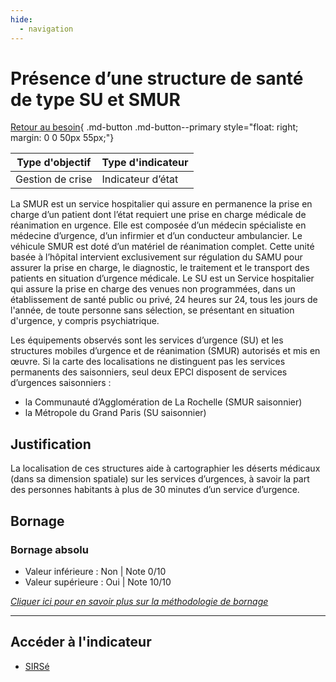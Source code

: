 ```yaml
---
hide:
  - navigation
---
```


# Présence d’une structure de santé de type SU et SMUR

[Retour au besoin](https://konsilion.github.io/diag360/pages/besoins/bv4){ .md-button .md-button--primary style="float: right; margin: 0 0 50px 55px;"}

|Type d'objectif|Type d'indicateur|
|--|--|
|Gestion de crise|Indicateur d’état|

La SMUR est un service hospitalier qui assure en permanence la prise en charge d’un patient dont l’état requiert une prise en charge médicale de réanimation en  urgence. Elle  est composée d’un médecin spécialiste en médecine d’urgence, d’un infirmier et d’un  conducteur  ambulancier.  Le  véhicule  SMUR  est  doté  d’un  matériel  de réanimation  complet.  Cette  unité  basée  à  l’hôpital  intervient  exclusivement  sur régulation du SAMU pour assurer la prise en charge, le diagnostic, le traitement et le transport des patients en situation d’urgence médicale. 
Le  SU  est  un  Service  hospitalier  qui  assure  la  prise  en  charge  des  venues  non programmées, dans un établissement de santé public ou privé, 24 heures sur 24, tous les  jours  de  l'année,  de  toute  personne  sans  sélection,  se  présentant  en  situation d'urgence, y compris psychiatrique. 

Les  équipements  observés  sont  les  services  d’urgence  (SU)  et les structures mobiles d’urgence  et  de  réanimation  (SMUR)  autorisés  et  mis  en  œuvre.  Si  la  carte  des localisations  ne  distinguent  pas  les  services  permanents  des  saisonniers,  seul  deux EPCI disposent de services d’urgences saisonniers :  
* la Communauté d’Agglomération de La Rochelle (SMUR saisonnier) 
* la Métropole du Grand Paris (SU saisonnier) 

## Justification

La  localisation  de  ces  structures  aide  à  cartographier  les  déserts  médicaux  (dans  sa 
dimension  spatiale)  sur  les  services  d’urgences,  à  savoir  la  part  des  personnes 
habitants à plus de 30 minutes d’un service d’urgence. 

## Bornage

### Bornage absolu

* Valeur inférieure : Non | Note 0/10
* Valeur supérieure : Oui | Note 10/10
  
*[Cliquer ici pour en savoir plus sur la méthodologie de bornage](https://konsilion.github.io/diag360/pages/indicateurs/methode_bornage)*

---

## Accéder à l'indicateur

- [SIRSé](https://sirse.atlasante.fr/#c=indicator&i=urgences_loc.urgences_loc&s=2024-03-05&view=map3)
